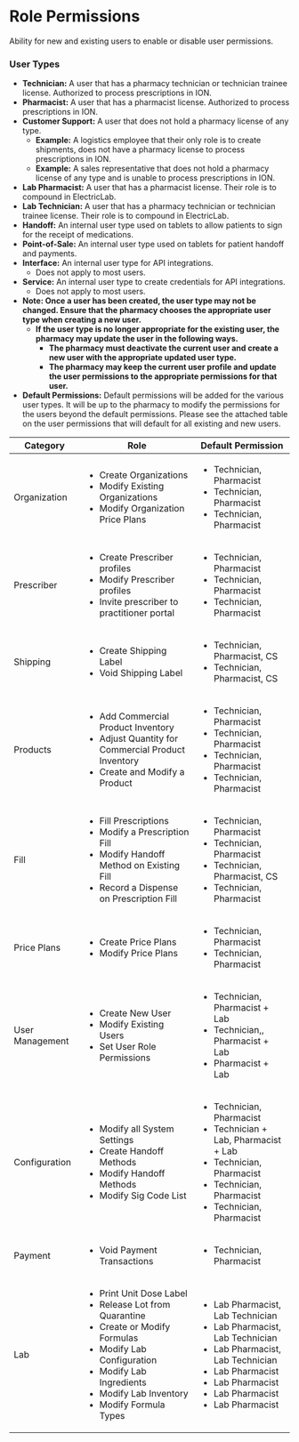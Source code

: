 # Role Permissions

Ability for new and existing users to enable or disable user permissions.

### User Types

* **Technician:**  A user that has a pharmacy technician or technician trainee license. Authorized to process prescriptions in ION.
* **Pharmacist:**  A user that has a pharmacist license. Authorized to process prescriptions in ION.
* **Customer Support:**  A user that does not hold a pharmacy license of any type.
  * **Example:**  A logistics employee that their only role is to create shipments, does not have a pharmacy license to process prescriptions in ION.
  * **Example:**  A sales representative that does not hold a pharmacy license of any type and is unable to process prescriptions in ION.
* **Lab Pharmacist:**  A user that has a pharmacist license. Their role is to compound in ElectricLab.
* **Lab Technician:**  A user that has a pharmacy technician or technician trainee license. Their role is to compound in ElectricLab.
* **Handoff:**  An internal user type used on tablets to allow patients to sign for the receipt of medications.
* **Point-of-Sale:**  An internal user type used on tablets for patient handoff and payments.
* **Interface:**  An internal user type for API integrations.
  * Does not apply to most users.
* **Service:**  An internal user type to create credentials for API integrations.
  * Does not apply to most users.
* **Note: Once a user has been created, the user type may not be changed. Ensure that the pharmacy chooses the appropriate user type when creating a new user.**
  * **If the user type is no longer appropriate for the existing user, the pharmacy may update the user in the following ways.**
    * &#x20;**The pharmacy must deactivate the current user and create a new user with the appropriate updated user type.**
    * **The pharmacy may keep the current user profile and update the user permissions to the appropriate permissions for that user.** &#x20;
* **Default Permissions:** Default permissions will be added for the various user types. It will be up to the pharmacy to modify the permissions for the users beyond the default permissions. Please see the attached table on the user permissions that will default for all existing and new users.

| Category        | Role                                                                                                                                                                                                                                    | Default Permission                                                                                                                                                                                                         |
| --------------- | --------------------------------------------------------------------------------------------------------------------------------------------------------------------------------------------------------------------------------------- | -------------------------------------------------------------------------------------------------------------------------------------------------------------------------------------------------------------------------- |
| Organization    | <ul><li>Create Organizations</li><li>Modify Existing Organizations</li><li>Modify Organization Price Plans</li></ul>                                                                                                                    | <ul><li>Technician, Pharmacist</li><li>Technician, Pharmacist</li><li>Technician, Pharmacist</li></ul>                                                                                                                     |
| Prescriber      | <ul><li>Create Prescriber profiles</li><li>Modify Prescriber profiles</li><li>Invite prescriber to practitioner portal</li></ul>                                                                                                        | <ul><li>Technician, Pharmacist</li><li>Technician, Pharmacist</li><li>Technician, Pharmacist</li></ul>                                                                                                                     |
| Shipping        | <ul><li>Create Shipping Label</li><li>Void Shipping Label</li></ul>                                                                                                                                                                     | <ul><li>Technician, Pharmacist, CS</li><li>Technician, Pharmacist, CS</li></ul>                                                                                                                                            |
| Products        | <ul><li>Add Commercial Product Inventory</li><li>Adjust Quantity for Commercial Product Inventory</li><li>Create and Modify a Product</li></ul>                                                                                         | <ul><li>Technician, Pharmacist</li><li>Technician, Pharmacist</li><li>Technician, Pharmacist</li><li>Technician, Pharmacist</li></ul>                                                                                      |
| Fill            | <ul><li>Fill Prescriptions</li><li>Modify a Prescription Fill</li><li>Modify Handoff Method on Existing Fill</li><li>Record a Dispense on Prescription Fill</li></ul>                                                                   | <ul><li>Technician, Pharmacist</li><li>Technician, Pharmacist</li><li>Technician, Pharmacist, CS</li><li>Technician, Pharmacist</li></ul>                                                                                  |
| Price Plans     | <ul><li>Create Price Plans</li><li>Modify Price Plans</li></ul>                                                                                                                                                                         | <ul><li>Technician, Pharmacist</li><li>Technician, Pharmacist</li></ul>                                                                                                                                                    |
| User Management | <ul><li>Create New User</li><li>Modify Existing Users</li><li>Set User Role Permissions</li></ul>                                                                                                                                       | <ul><li>Technician, Pharmacist + Lab        </li><li>Technician,, Pharmacist + Lab</li><li>Pharmacist + Lab</li></ul>                                                                                                      |
| Configuration   | <p></p><ul><li>Modify all System Settings</li><li>Create Handoff Methods</li><li>Modify Handoff Methods</li><li>Modify Sig Code List</li></ul>                                                                                          | <ul><li>Technician, Pharmacist</li><li>Technician + Lab, Pharmacist + Lab</li><li>Technician, Pharmacist</li><li>Technician, Pharmacist</li><li>Technician, Pharmacist</li></ul>                                           |
| Payment         | <ul><li>Void Payment Transactions</li></ul>                                                                                                                                                                                             | <ul><li>Technician, Pharmacist</li></ul>                                                                                                                                                                                   |
| Lab             | <ul><li>Print Unit Dose Label</li><li>Release Lot from Quarantine</li><li>Create or Modify Formulas</li><li>Modify Lab Configuration</li><li>Modify Lab Ingredients</li><li>Modify Lab Inventory</li><li>Modify Formula Types</li></ul> | <ul><li>Lab Pharmacist, Lab Technician</li><li>Lab Pharmacist, Lab Technician</li><li>Lab Pharmacist, Lab Technician</li><li>Lab Pharmacist</li><li>Lab Pharmacist</li><li>Lab Pharmacist</li><li>Lab Pharmacist</li></ul> |
